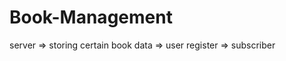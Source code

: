 # Book-Management

server => storing certain book data
       => user register
       => subscriber
       
